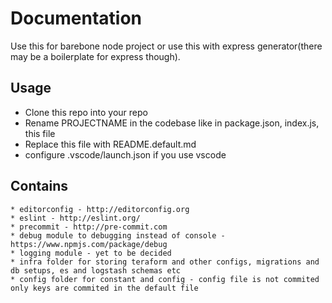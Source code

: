 # Documentation

Use this for barebone node project or use this with express generator(there may be a boilerplate for express though).

## Usage

* Clone this repo into your repo
* Rename PROJECTNAME in the codebase like in package.json, index.js, this file
* Replace this file with README.default.md
* configure .vscode/launch.json if you use vscode


## Contains
    * editorconfig - http://editorconfig.org
    * eslint - http://eslint.org/
    * precommit - http://pre-commit.com
    * debug module to debugging instead of console - https://www.npmjs.com/package/debug
    * logging module - yet to be decided
    * infra folder for storing teraform and other configs, migrations and db setups, es and logstash schemas etc
    * config folder for constant and config - config file is not commited only keys are commited in the default file


